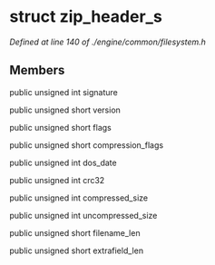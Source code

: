 # struct zip_header_s

*Defined at line 140 of ./engine/common/filesystem.h*

## Members

public unsigned int signature

public unsigned short version

public unsigned short flags

public unsigned short compression_flags

public unsigned int dos_date

public unsigned int crc32

public unsigned int compressed_size

public unsigned int uncompressed_size

public unsigned short filename_len

public unsigned short extrafield_len



